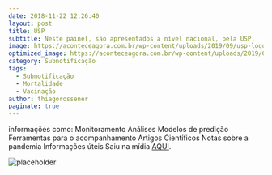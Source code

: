 ```yaml
---
date: 2018-11-22 12:26:40
layout: post
title: USP
subtitle: Neste painel, são apresentados a nível nacional, pela USP. 
image: https://aconteceagora.com.br/wp-content/uploads/2019/09/usp-logo-azul.jpg
optimized_image: https://aconteceagora.com.br/wp-content/uploads/2019/09/usp-logo-azul.jpg
category: Subnotificação
tags:
  - Subnotificação
  - Mortalidade
  - Vacinação
author: thiagorossener
paginate: true
---
```


informações como:
Monitoramento
Análises
Modelos de predição
Ferramentas para o acompanhamento
Artigos Científicos
Notas sobre a pandemia
Informações úteis
Saiu na mídia
 [AQUI](https://ciis.fmrp.usp.br/covid19/).

![placeholder](https://coronavirus.ceara.gov.br/wp-content/uploads/2020/04/HC-FMUSP-1080x759.png "Large example image")

